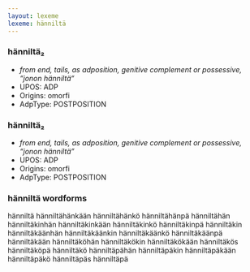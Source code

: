 ```yaml
---
layout: lexeme
lexeme: hänniltä
---
```


###  hänniltä₂

* _from end, tails, as adposition, genitive complement or possessive, “jonon hänniltä“_
* UPOS:  ADP
* Origins: omorfi 
* AdpType:  POSTPOSITION


###  hänniltä₂

* _from end, tails, as adposition, genitive complement or possessive, “jonon hänniltä”_
* UPOS:  ADP
* Origins: omorfi 
* AdpType:  POSTPOSITION


### hänniltä wordforms

hänniltä
hänniltähänkään
hänniltähänkö
hänniltähänpä
hänniltähän
hänniltäkinhän
hänniltäkinkään
hänniltäkinkö
hänniltäkinpä
hänniltäkin
hänniltäkäänhän
hänniltäkäänkin
hänniltäkäänkö
hänniltäkäänpä
hänniltäkään
hänniltäköhän
hänniltäkökin
hänniltäkökään
hänniltäkös
hänniltäköpä
hänniltäkö
hänniltäpähän
hänniltäpäkin
hänniltäpäkään
hänniltäpäkö
hänniltäpäs
hänniltäpä

